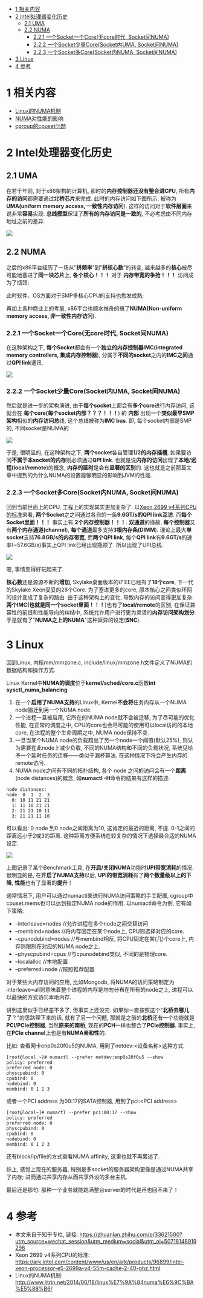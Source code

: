 
<!-- @import "[TOC]" {cmd="toc" depthFrom=1 depthTo=6 orderedList=false} -->

<!-- code_chunk_output -->

* [1 相关内容](#1-相关内容)
* [2 Intel处理器变化历史](#2-intel处理器变化历史)
	* [2.1 UMA](#21-uma)
	* [2.2 NUMA](#22-numa)
		* [2.2.1 一个Socket一个Core(无core时代, Socket间NUMA)](#221-一个socket一个core无core时代-socket间numa)
		* [2.2.2 一个Socket少量Core(Socket内UMA, Socket间NUMA)](#222-一个socket少量coresocket内uma-socket间numa)
		* [2.2.3 一个Socket多Core(Socket内NUMA, Socket间NUMA)](#223-一个socket多coresocket内numa-socket间numa)
* [3 Linux](#3-linux)
* [4 参考](#4-参考)

<!-- /code_chunk_output -->

# 1 相关内容

- [Linux的NUMA机制](https://link.zhihu.com/?target=http%3A//www.litrin.net/2014/06/18/linux%25e7%259a%2584numa%25e6%259c%25ba%25e5%2588%25b6/)
- [NUMA对性能的影响](https://link.zhihu.com/?target=http%3A//www.litrin.net/2017/08/03/numa%25e5%25af%25b9%25e6%2580%25a7%25e8%2583%25bd%25e7%259a%2584%25e5%25bd%25b1%25e5%2593%258d/)
- [cgroup的cpuset问题](https://link.zhihu.com/?target=http%3A//www.litrin.net/2016/05/18/cgroup%25e7%259a%2584cpuset%25e9%2597%25ae%25e9%25a2%2598/)

# 2 Intel处理器变化历史

## 2.1 UMA

在若干年前, 对于x86架构的计算机, 那时的**内存控制器还没有整合进CPU**, 所有**内存的访问**都需要通过**北桥芯片**来完成. 此时的内存访问如下图所示, 被称为**UMA(uniform memory access, 一致性内存访问**). 这样的访问对于**软件层面**来说非常**容易**实现: **总线模型**保证了**所有的内存访问是一致的**, 不必考虑由不同内存地址之前的差异. 

![](./images/2019-04-24-09-00-59.png)

## 2.2 NUMA

之后的x86平台经历了一场从”**拼频率**"到”**拼核心数**"的转变, 越来越多的**核心**被尽可能地塞进了**同一块芯片**上, **各个核心！！！** 对于 **内存带宽的争抢！！！** 访问成为了瓶颈; 

此时软件、OS方面对于SMP多核心CPU的支持也愈发成熟; 

再加上各种商业上的考量, x86平台也顺水推舟的搞了**NUMA(Non-uniform memory access, 非一致性内存访问**). 

### 2.2.1 一个Socket一个Core(无core时代, Socket间NUMA)

在这种架构之下, **每个Socket**都会有一个**独立的内存控制器IMC(integrated memory controllers, 集成内存控制器**), 分属于**不同的socket**之内的**IMC之间**通过**QPI link**通讯. 

![](./images/2019-04-24-09-09-45.png)

### 2.2.2 一个Socket少量Core(Socket内UMA, Socket间NUMA)

然后就是进一步的架构演进, 由于**每个socket**上都会有**多个core**进行内存访问, 这就会在 **每个core(每个socket内部？？？！！！**) 的 **内部** 出现一个**类似最早SMP架构**相似的**内存访问总**线, 这个总线被称为**IMC bus**. 即, 每个socket内部是SMP的, 不同socket是NUMA的

![](./images/2019-04-24-09-10-23.png)

于是, 很明显的, 在这种架构之下, **两个socket**各自管理**1/2的内存插槽**, 如果要访问**不属于本socket的内存**则必须通过**QPI link**. 也就是说**内存的访问**出现了**本地/远程(local/remote**)的概念, **内存的延时**是会有**显著的区别**的. 这也就是之前那篇文章中提到的为什么NUMA的设置能够明显的影响到JVM的性能. 

### 2.2.3 一个Socket多Core(Socket内NUMA, Socket间NUMA)

回到当前世面上的CPU, 工程上的实现其实更加复杂了. 以[Xeon 2699 v4系列CPU的标准](https://ark.intel.com/content/www/us/en/ark/products/96899/intel-xeon-processor-e5-2699a-v4-55m-cache-2-40-ghz.html)来看, **两个Socket**之之间通过各自的一条**9.6GT/s的QPI link互访**. 而**每个Socket里面！！！** 事实上有 **2个内存控制器！！！**. **双通道**的缘故, **每个控制器**又有**两个内存通道(channel**), **每个通道**最多支持**3根内存条(DIMM**). 理论上最大**单socket**支持**76.8GB/s的内存带宽**, 而**两个QPI link**, 每个**QPI link**有**9.6GT/s**的速率(\~57.6GB/s)事实上QPI link已经出现瓶颈了. 所以出现了UPI总线. 

![](./images/2019-04-24-09-12-24.png)

嗯, 事情变得好玩起来了. 

**核心数**还是源源不断的**增加**, Skylake桌面版本的i7 EE已经有了**18个core**, 下一代的Skylake Xeon妥妥的28个Core. 为了塞进更多的core, 原本核心之间类似环网的设计变成了复杂的路由. 由于这种架构上的变化, 导致内存的访问变得更加复杂. **两个IMC(也就是同一个socket里面！！！**)也有了**local/remote**的区别, 在保证兼容性的前提和性能导向的纠结中, 系统允许用户进行更为灵活的**内存访问架构划分**. 于是就有了”**NUMA之上的NUMA**"这种妖异的设定(**SNC**). 

# 3 Linux

回到Linux, 内核mm/mmzone.c, include/linux/mmzone.h文件定义了NUMA的数据结构和操作方式. 

Linux Kernel中**NUMA的调度**位于**kernel/sched/core.c**函数**int sysctl\_numa\_balancing**

1. 在一个**启用了NUMA支持**的Linux中, Kernel**不会将**任务内存从一个NUMA node搬迁到另一个NUMA node. 
2. 一个进程一旦被启用, 它所在的NUMA node就不会被迁移, 为了尽可能的优化性能, 在正常的调度之中, CPU的core也会尽可能的使用可以local访问的本地core, 在进程的整个生命周期之中, NUMA node保持不变. 
3. 一旦当某个NUMA node的负载超出了另一个node一个阈值(默认25%), 则认为需要在此node上减少负载, 不同的NUMA结构和不同的负载状况, 系统见给予一个延时任务的迁移——类似于漏杯算法. 在这种情况下将会产生内存的remote访问. 
4. NUMA node之间有不同的拓扑结构, 各个 node 之间的访问会有一个**距离**(node distances)的概念, 如**numactl \-H**命令的结果有这样的描述: 

```
node distances:
node  0  1  2  3
  0: 10 11 21 21
  1: 11 10 21 21
  2: 21 21 10 11
  3: 21 21 11 10
```
可以看出: 0 node 到0 node之间距离为10, 这肯定的最近的距离, 不提. 0-1之间的距离远小于2或3的距离. 这种距离方便系统在较复杂的情况下选择最合适的NUMA设定. 

![](./images/2019-04-24-09-45-06.png)

上图记录了某个Benchmark工具, 在**开启/关闭NUMA**功能时**UPI带宽消耗**的情况. 很明显的是, 在**开启了NUMA支持**以后, **UPI的带宽消耗**有了**两个数量级以上的下降**, **性能**也有了显著的**提升**！

通常情况下, 用户可以通过numactl来进行NUMA访问策略的手工配置, cgroup中cpuset.mems也可以达到指定NUMA node的作用. 以numactl命令为例, 它有如下策略: 

- –interleave=nodes //允许进程在多个node之间交替访问
- –membind=nodes //将内存固定在某个node上, CPU则选择对应的core. 
- –cpunodebind=nodes //与membind相反, 将CPU固定在某(几)个core上, 内存则限制在对应的NUMA node之上. 
- –physcpubind=cpus //与cpunodebind类似, 不同的是物理core. 
- –localalloc //本地配置
- –preferred=node //按照推荐配置

对于某些大内存访问的应用, 比如Mongodb, 将NUMA的访问策略制定为interleave=all则意味着整个进程的内存是均匀分布在所有的node之上, 进程可以以最快的方式访问本地内存. 

讲到这里似乎已经差不多了, 但事实上还没完. 如果你一直按照这个”**北桥去哪儿了**？"的思路理下来的话, 就有了另一个问题, 那就是之前的**北桥**还有一个功能就是**PCI/PCIe控制器**, 当然**原来的南桥**, 现在的**PCH**一样也整合了**PCIe控制器**. 事实上, 在**PCIe channel上**也是有**NUMA亲和性**的. 

比如: 查看网卡enp0s20f0u5的NUMA, 用到了netdev:\<设备名称\>这种方式. 

```
[root@local ~]# numactl --prefer netdev:enp0s20f0u5 --show
policy: preferred
preferred node: 0
physcpubind: 0
cpubind: 0
nodebind: 0
membind: 0 1 2 3
```

或者一个PCI address 为00:17的SATA控制器, 用到了pci:\<PCI address\>

```
[root@local~]# numactl --prefer pci:00:17 --show
policy: preferred
preferred node: 0
physcpubind: 0
cpubind: 0
nodebind: 0
membind: 0 1 2 3
```

还有block/ip/file的方式查看NUMA affinity, 这里也就不再累述了. 

综上, 感觉上现在的服务器, 特别是多socket的服务器架构更像是通过NUMA共享了内存; 进而通过共享内存从而共享外设的多台主机. 

最后还是那句: 那种一个业务就能跑满整台server的时代是再也回不来了！

# 4 参考

- 本文来自于知乎专栏, 链接: https://zhuanlan.zhihu.com/p/33621500?utm_source=wechat_session&utm_medium=social&utm_oi=50718148919296
- Xeon 2699 v4系列CPU的标准: https://ark.intel.com/content/www/us/en/ark/products/96899/intel-xeon-processor-e5-2699a-v4-55m-cache-2-40-ghz.html
- Linux的NUMA机制: http://www.litrin.net/2014/06/18/linux%E7%9A%84numa%E6%9C%BA%E5%88%B6/